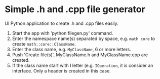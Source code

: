 
# Simple .h and .cpp file generator

UI Python application to create .h and .cpp files easily.

1. Start the app with 'python filegen.py' command.
2. Enter the namespace name(s) separated by space, e.g. `math core` to create `math::core::ClassName`.
3. Enter the class name, e.g. `MyClassName`, 6 or more letters.
4. Push 'Create file(s)', MyClassName.h and MyClassName.cpp are created.
5. If the class name start with I letter (e.g. `IOperation`, it is consider an interface. Only a header is created in this case.
